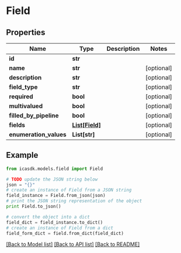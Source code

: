 # Field


## Properties
Name | Type | Description | Notes
------------ | ------------- | ------------- | -------------
**id** | **str** |  | 
**name** | **str** |  | [optional] 
**description** | **str** |  | [optional] 
**field_type** | **str** |  | [optional] 
**required** | **bool** |  | [optional] 
**multivalued** | **bool** |  | [optional] 
**filled_by_pipeline** | **bool** |  | [optional] 
**fields** | [**List[Field]**](Field.md) |  | [optional] 
**enumeration_values** | **List[str]** |  | [optional] 

## Example

```python
from icasdk.models.field import Field

# TODO update the JSON string below
json = "{}"
# create an instance of Field from a JSON string
field_instance = Field.from_json(json)
# print the JSON string representation of the object
print Field.to_json()

# convert the object into a dict
field_dict = field_instance.to_dict()
# create an instance of Field from a dict
field_form_dict = field.from_dict(field_dict)
```
[[Back to Model list]](../README.md#documentation-for-models) [[Back to API list]](../README.md#documentation-for-api-endpoints) [[Back to README]](../README.md)


